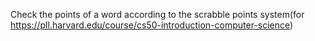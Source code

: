 Check the points of a word according to the scrabble points system(for https://pll.harvard.edu/course/cs50-introduction-computer-science)
